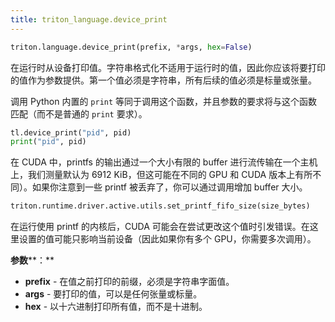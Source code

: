 ```yaml
---
title: triton_language.device_print
---
```


```python
triton.language.device_print(prefix, *args, hex=False)
```


在运行时从设备打印值。字符串格式化不适用于运行时的值，因此你应该将要打印的值作为参数提供。第一个值必须是字符串，所有后续的值必须是标量或张量。


调用 Python 内置的 `print` 等同于调用这个函数，并且参数的要求将与这个函数匹配（而不是普通的 `print` 要求）。


```python
tl.device_print("pid", pid)
print("pid", pid)
```


在 CUDA 中，printfs 的输出通过一个大小有限的 buffer 进行流传输在一个主机上，我们测量默认为 6912 KiB，但这可能在不同的 GPU 和 CUDA 版本上有所不同）。如果你注意到一些 printf 被丢弃了，你可以通过调用增加 buffer 大小。


```python
triton.runtime.driver.active.utils.set_printf_fifo_size(size_bytes)
```


在运行使用 printf 的内核后，CUDA 可能会在尝试更改这个值时引发错误。在这里设置的值可能只影响当前设备（因此如果你有多个 GPU，你需要多次调用）。


**参数****：**

* **prefix** - 在值之前打印的前缀，必须是字符串字面值。
* **args** - 要打印的值，可以是任何张量或标量。
* **hex** - 以十六进制打印所有值，而不是十进制。

